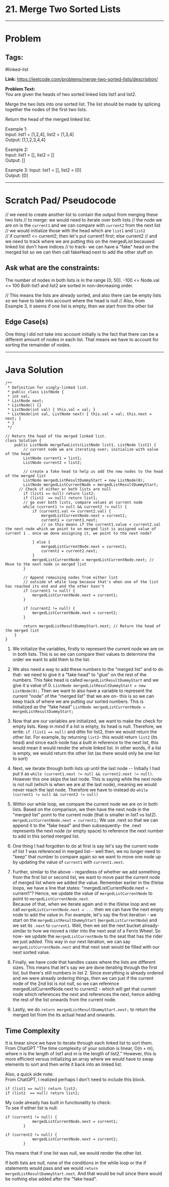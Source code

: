# 21. Merge Two Sorted Lists

---

# Problem 

## Tags: 
#linked-list 

**Link:**  https://leetcode.com/problems/merge-two-sorted-lists/description/

**Problem Text:**   
You are given the heads of two sorted linked lists list1 and list2.

Merge the two lists into one sorted list. The list should be made by splicing together the nodes of the first two lists.

Return the head of the merged linked list.

 

Example 1:  
Input: list1 = [1,2,4], list2 = [1,3,4]  
Output: [1,1,2,3,4,4]  

Example 2:  
Input: list1 = [], list2 = []  
Output: []  

Example 3: 
Input: list1 = [], list2 = [0]  
Output: [0]  




---

# Scratch Pad/ Pseudocode

// we need to create another list to contain the output from merging these two lists
// to merge: we would need to iterate over both lists 
// the node we are on is the `current1` and we can compare with `current2` from the next list 
// we would initialize those with the head which are `list1` and `list2`    
// if current1 <= current2; then let's put current1 first; else current2
// and we need to track where we are putting this on the mergedList becaused linked list don't have indices
// to track- we can have a "fake" head on the merged list so we can then call fakeHead.next to add the other stuff on


## Ask what are the constraints:

The number of nodes in both lists is in the range [0, 50].
-100 <= Node.val <= 100
Both list1 and list2 are sorted in non-decreasing order.

// This means the lists are already sorted, and also there can be empty lists so we have to take into account where the head is null 
// Also, from Example 3, it seems if one list is empty, then we start from the other list 

## Edge Case(s)
One thing I did not take into account initially is the fact that there can be a different amount of nodes in each list. That means we have to account for sorting the remainder of nodes. 


---

# Java Solution

```
/**
 * Definition for singly-linked list.
 * public class ListNode {
 * int val;
 * ListNode next;
 * ListNode() {}
 * ListNode(int val) { this.val = val; }
 * ListNode(int val, ListNode next) { this.val = val; this.next = next; }
 * }
 */

// Return the head of the merged linked list.
class Solution {
    public ListNode mergeTwoLists(ListNode list1, ListNode list2) {
        // current node we are iterating over; initialize with value of the head 
        ListNode current1 = list1;
        ListNode current2 = list2;

        // create a fake head to help us add the new nodes to the head of the merged list 
        ListNode mergedListResultDummyStart = new ListNode(0); 
        ListNode mergedListCurrentNode = mergedListResultDummyStart;
      // Check if either or both lists are null
        if (list1 == null) return list2;
        if (list2  == null) return list1;
        // go over both lists, compare values at current node 
        while (current1 != null && current2 != null) {
            if (current1.val <= current2.val) {
                mergedListCurrentNode.next = current1;
                current1 = current1.next;
                // so this means if the current1.value < current2.val the next node which we point to on merged list is assigned value of current 1 . once we done assigning it, we point to the next node?

            } else {
                mergedListCurrentNode.next = current2;
                current2 = current2.next;
            }
            mergedListCurrentNode = mergedListCurrentNode.next; // Move to the next node in merged list
        }
        
        // Append remaining nodes from either list
        // outside of while loop because that's when one of the list has reached its end and and the other hasn't 
        if (current1 != null) {
            mergedListCurrentNode.next = current1;
        }
        
        if (current2 != null) {
            mergedListCurrentNode.next = current2;
        }

        return mergedListResultDummyStart.next; // Return the head of the merged list 
    }
}
```
1. We initialize the variables, firstly to represent the current node we are on in both lists. This is so we can compare their values to determine the order we want to add them to the list. 

2. We also need a way to add these numbers to the "merged list" and to do that- we need to give it a "fake head" to "glue" on the rest of the numbers. This fake head is called `mergedListResultDummyStart` and we give it a value of 0. 
`ListNode mergedListResultDummyStart = new ListNode(0);`
Then we want to also have a variable to represent the current "node" of the "merged list" that we are on- this is so we can keep track of where we are putting our sorted numbers. This is initialized as the "fake head"
`ListNode mergedListCurrentNode = mergedListResultDummyStart;`

3. Now that are our variables are initialized, we want to make the check for empty lists. Keep in mind if a list is empty, its head is null. 
Therefore, we write: `if (list1 == null)` and ditto for list2, then we would return the other list. For example, by returning `list2`- this would return `list2` (its head) and since each node has a built in reference to the next list, this would mean it would render the whole linked list. In other words, if a list is empty, we would return the other list (as there would only be one list to sort) 

4. Next, we iterate through both lists up until the last node -- 
Initially I had put it as `while (current1.next != null && current2.next != null)`. However this one skips the last node. This is saying while the next node is not null (which is when we are at the last node), meaning we would never reach the last node.
Therefore we have to instead do `while (current1 != null && current2 != null)`

5. Within our while loop, we compare the current node we are on in both lists. Based on the comparison, we then have the next node in the "merged list" point to the current node (that is smaller in list1 vs list2). 
`mergedListCurrentNode.next = current1;`
We use .next so that we can append it to the "fake head" and then subsequently- the .next represents the next node (or empty space) to reference the next number to add in this sorted merged list.

6. One thing I had forgotten to do at first is say let's say the current node of list 1 was referenced in merged list-- well then, we no longer need to "keep" that number to compare again so we want to move one node up by updating the value of `current1` with `current1.next`.  


7. Further, similar to the above - regardless of whether we add something from the first list or second list, we want to move past the current node of merged list where we added the value. Remember earlier in the if/else loops, we have a line that states: "mergedListCurrentNode.next = current1"?  Hence, we update the value of `mergedListCurrentNode` to point to `mergedListCurrentNode.next`.  
Because of that, when we iterate again and in the if/else loop and we call `mergedListCurrentNode.next = ...` then we can have the next empty node to add the value in. 
For example, let's say the first iteration - we start on the `mergedListResultDummyStart` (`mergedListCurrentNode`) and we set its `.next` to `current1`. Well, then we set the next bucket already- similar to how we moved a rider into the next seat of a Ferris Wheel. So now- we update the `mergedListCurrentNode` to the seat that has the rider we just added. This way in our next iteration, we can say `mergedListCurrentNode.next` and that next seat would be filled with our next sorted value. 


8. Finally, we have code that handles cases where the lists are different sizes. This means that let's say we are done iterating through the first list, but there's still numbers in list 2. Since everything is already ordered and we were already ordering things, then we can just if the current node of the 2nd list is not null, so we can reference mergedListCurrentNode.next to current2 - which will get that current node which references the next and references the next, hence adding the rest of the list onwards from the current node. 

9. Lastly, we do  `return mergedListResultDummyStart.next;` to return the merged list from the its actual head and onwards. 


## Time Complexity 
It is linear since we have to iterate through each linked list to sort them. From ChatGPT "The time complexity of your solution is linear, O(n + m), where n is the length of list1 and m is the length of list2."
However, this is more efficient versus initializing an array where we would have to swap elements to sort and then write it back into an linked list. 

Also, a quick side note:  
From ChatGPT, I realized perhaps I don't need to include this block. 

```
if (list1 == null) return list2;
if (list2  == null) return list1;
```

My code already has built in functionality to check:  
To see if either list is null:  

```
if (current1 != null) {
            mergedListCurrentNode.next = current1;
        }
        
if (current2 != null) {
            mergedListCurrentNode.next = current2;
        }

```
This means that if one list was null, we would render the other list. 

If both lists are null, none of the conditions in the while loop or the if statements would pass and we would `return mergedListResultDummyStart.next`. 
And that would be null since there would be nothing else added after the "fake head".


